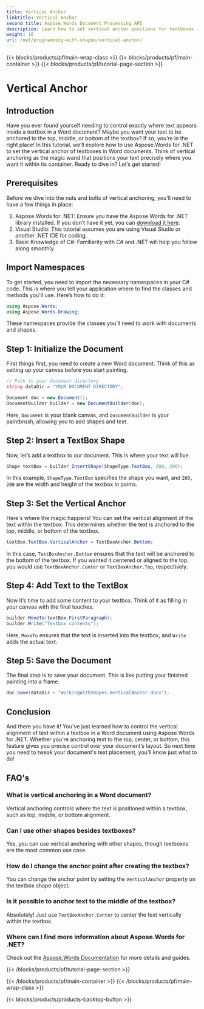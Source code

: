 ```yaml
---
title: Vertical Anchor
linktitle: Vertical Anchor
second_title: Aspose.Words Document Processing API
description: Learn how to set vertical anchor positions for textboxes in Word documents using Aspose.Words for .NET. Easy step-by-step guide included.
weight: 10
url: /net/programming-with-shapes/vertical-anchor/
---
```


{{< blocks/products/pf/main-wrap-class >}}
{{< blocks/products/pf/main-container >}}
{{< blocks/products/pf/tutorial-page-section >}}

# Vertical Anchor

## Introduction

Have you ever found yourself needing to control exactly where text appears inside a textbox in a Word document? Maybe you want your text to be anchored to the top, middle, or bottom of the textbox? If so, you’re in the right place! In this tutorial, we’ll explore how to use Aspose.Words for .NET to set the vertical anchor of textboxes in Word documents. Think of vertical anchoring as the magic wand that positions your text precisely where you want it within its container. Ready to dive in? Let’s get started!

## Prerequisites

Before we dive into the nuts and bolts of vertical anchoring, you’ll need to have a few things in place:

1. Aspose.Words for .NET: Ensure you have the Aspose.Words for .NET library installed. If you don’t have it yet, you can [download it here](https://releases.aspose.com/words/net/).
2. Visual Studio: This tutorial assumes you are using Visual Studio or another .NET IDE for coding.
3. Basic Knowledge of C#: Familiarity with C# and .NET will help you follow along smoothly.

## Import Namespaces

To get started, you need to import the necessary namespaces in your C# code. This is where you tell your application where to find the classes and methods you'll use. Here’s how to do it:

```csharp
using Aspose.Words;
using Aspose.Words.Drawing;
```

These namespaces provide the classes you’ll need to work with documents and shapes.

## Step 1: Initialize the Document

First things first, you need to create a new Word document. Think of this as setting up your canvas before you start painting.

```csharp
// Path to your document directory 
string dataDir = "YOUR DOCUMENT DIRECTORY";

Document doc = new Document();
DocumentBuilder builder = new DocumentBuilder(doc);
```

Here, `Document` is your blank canvas, and `DocumentBuilder` is your paintbrush, allowing you to add shapes and text.

## Step 2: Insert a TextBox Shape

Now, let’s add a textbox to our document. This is where your text will live. 

```csharp
Shape textBox = builder.InsertShape(ShapeType.TextBox, 200, 200);
```

In this example, `ShapeType.TextBox` specifies the shape you want, and `200, 200` are the width and height of the textbox in points.

## Step 3: Set the Vertical Anchor

Here's where the magic happens! You can set the vertical alignment of the text within the textbox. This determines whether the text is anchored to the top, middle, or bottom of the textbox.

```csharp
textBox.TextBox.VerticalAnchor = TextBoxAnchor.Bottom;
```

In this case, `TextBoxAnchor.Bottom` ensures that the text will be anchored to the bottom of the textbox. If you wanted it centered or aligned to the top, you would use `TextBoxAnchor.Center` or `TextBoxAnchor.Top`, respectively.

## Step 4: Add Text to the TextBox

Now it’s time to add some content to your textbox. Think of it as filling in your canvas with the final touches.

```csharp
builder.MoveTo(textBox.FirstParagraph);
builder.Write("Textbox contents");
```

Here, `MoveTo` ensures that the text is inserted into the textbox, and `Write` adds the actual text.

## Step 5: Save the Document

The final step is to save your document. This is like putting your finished painting into a frame.

```csharp
doc.Save(dataDir + "WorkingWithShapes.VerticalAnchor.docx");
```

## Conclusion

And there you have it! You've just learned how to control the vertical alignment of text within a textbox in a Word document using Aspose.Words for .NET. Whether you're anchoring text to the top, center, or bottom, this feature gives you precise control over your document’s layout. So next time you need to tweak your document's text placement, you’ll know just what to do!

## FAQ's

### What is vertical anchoring in a Word document?
Vertical anchoring controls where the text is positioned within a textbox, such as top, middle, or bottom alignment.

### Can I use other shapes besides textboxes?
Yes, you can use vertical anchoring with other shapes, though textboxes are the most common use case.

### How do I change the anchor point after creating the textbox?
You can change the anchor point by setting the `VerticalAnchor` property on the textbox shape object.

### Is it possible to anchor text to the middle of the textbox?
Absolutely! Just use `TextBoxAnchor.Center` to center the text vertically within the textbox.

### Where can I find more information about Aspose.Words for .NET?
Check out the [Aspose.Words Documentation](https://reference.aspose.com/words/net/) for more details and guides.

{{< /blocks/products/pf/tutorial-page-section >}}

{{< /blocks/products/pf/main-container >}}
{{< /blocks/products/pf/main-wrap-class >}}

{{< blocks/products/products-backtop-button >}}
